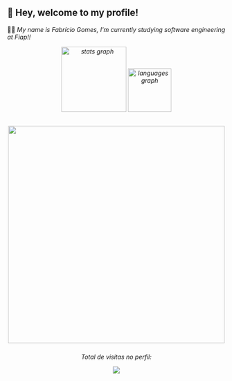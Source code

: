 ## 👋 Hey, welcome to my profile!

  👨‍💻 <em> My name is Fabrício Gomes, I'm currently studying software engineering at Fiap!! </strong>


<div align="center">
  <img src="https://github-readme-stats.vercel.app/api?username=F-gsantos&hide_title=false&hide_rank=false&show_icons=true&include_all_commits=true&count_private=true&disable_animations=false&theme=aura&locale=en&hide_border=false&order=1" height="150" alt="stats graph"  />
  <img src="https://github-readme-stats.vercel.app/api/top-langs?username=F-gsantos&locale=en&hide_title=false&layout=compact&card_width=320&langs_count=5&theme=aura&hide_border=false&order=2" height="100" alt="languages graph"  />
</div>

##
<div align="center">
  <img height="500" src="https://user-images.githubusercontent.com/74038190/225813708-98b745f2-7d22-48cf-9150-083f1b00d6c9.gif"  />
</div>

###


  <div align="center">
    <p>Total de visitas no perfil:</p>

<div align="center">
  <img src="https://profile-counter.glitch.me/F-gsantos/count.svg?"  />
</div>

###
<!---
F-gsantos/F-gsantos is a ✨ special ✨ repository because its `README.md` (this file) appears on your GitHub profile.
You can click the Preview link to take a look at your changes.
--->
